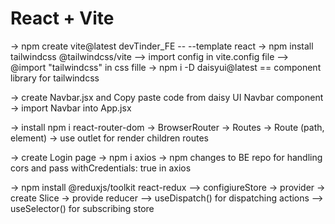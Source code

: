 # React + Vite
-> npm create vite@latest devTinder_FE -- --template react 
-> npm install tailwindcss @tailwindcss/vite 
   --> import config in vite.config file 
   --> @import "tailwindcss" in css fille 
-> npm i -D daisyui@latest == component library for tailwindcss 

-> create Navbar.jsx and Copy paste code from daisy UI Navbar component 
-> import Navbar into App.jsx 

-> install npm i react-router-dom
  -> BrowserRouter -> Routes -> Route (path, element)
  -> use outlet for render children routes 

-> create Login page 
-> npm i axios 
-> npm changes to BE repo for handling cors and pass withCredentials: true in axios 

-> npm install @reduxjs/toolkit react-redux
  --> configiureStore -> provider -> create Slice -> provide reducer 
  --> useDispatch() for dispatching actions
  --> useSelector() for subscribing store 
